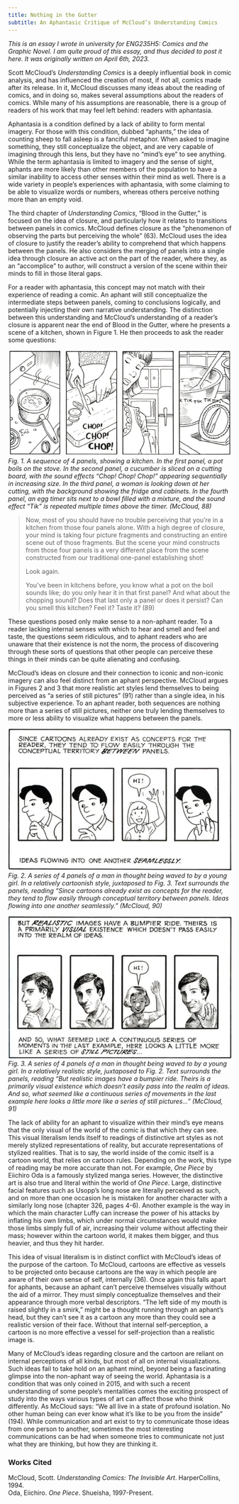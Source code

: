 ```yaml
---
title: Nothing in the Gutter
subtitle: An Aphantasic Critique of McCloud’s Understanding Comics
---
```

_This is an essay I wrote in university for ENG235H5: Comics and the Graphic Novel. I am quite proud of this essay, and thus decided to post it here. It was originally written on April 6th, 2023._

Scott McCloud’s _Understanding Comics_ is a deeply influential book in comic analysis, and has influenced the creation of most, if not all, comics made after its release. In it, McCloud discusses many ideas about the reading of comics, and in doing so, makes several assumptions about the readers of comics. While many of his assumptions are reasonable, there is a group of readers of his work that may feel left behind: readers with aphantasia.

Aphantasia is a condition defined by a lack of ability to form mental imagery. For those with this condition, dubbed “aphants,” the idea of counting sheep to fall asleep is a fanciful metaphor. When asked to imagine something, they still conceptualize the object, and are very capable of imagining through this lens, but they have no “mind’s eye” to see anything. While the term aphantasia is limited to imagery and the sense of sight, aphants are more likely than other members of the population to have a similar inability to access other senses within their mind as well. There is a wide variety in people’s experiences with aphantasia, with some claiming to be able to visualize words or numbers, whereas others perceive nothing more than an empty void.

The third chapter of _Understanding Comics_, “Blood in the Gutter,” is focused on the idea of closure, and particularly how it relates to transitions between panels in comics. McCloud defines closure as the “phenomenon of observing the parts but perceiving the whole” (63). McCloud uses the idea of closure to justify the reader’s ability to comprehend that which happens between the panels. He also considers the merging of panels into a single idea through closure an active act on the part of the reader, where they, as an “accomplice” to author, will construct a version of the scene within their minds to fill in those literal gaps.

For a reader with aphantasia, this concept may not match with their experience of reading a comic. An aphant will still conceptualize the intermediate steps between panels, coming to conclusions logically, and potentially injecting their own narrative understanding. The distinction between this understanding and McCloud’s understanding of a reader’s closure is apparent near the end of Blood in the Gutter, where he presents a scene of a kitchen, shown in Figure 1. He then proceeds to ask the reader some questions:

![Figure 1](/assets/posts/comics-essay/Figure1.png)*Fig. 1. A sequence of 4 panels, showing a kitchen. In the first panel, a pot boils on the stove. In the second panel, a cucumber is sliced on a cutting board, with the sound effects “Chop! Chop! Chop!” appearing sequentially in increasing size. In the third panel, a woman is looking down at her cutting, with the background showing the fridge and cabinets. In the fourth panel, an egg timer sits next to a bowl filled with a mixture, and the sound effect “Tik” is repeated multiple times above the timer. (McCloud, 88)*

>Now, most of you should have no trouble perceiving that you’re in a kitchen from those four panels alone. With a high degree of closure, your mind is taking four picture fragments and constructing an entire scene out of those fragments. But the scene your mind constructs from those four panels is a very different place from the scene constructed from our traditional one-panel establishing shot!
>
>Look again.
>
>You’ve been in kitchens before, you know what a pot on the boil sounds like; do you only hear it in that first panel? And what about the chopping sound? Does that last only a panel or does it persist? Can you smell this kitchen? Feel it? Taste it? (89)

These questions posed only make sense to a non-aphant reader. To a reader lacking internal senses with which to hear and smell and feel and taste, the questions seem ridiculous, and to aphant readers who are unaware that their existence is not the norm, the process of discovering through these sorts of questions that other people can perceive these things in their minds can be quite alienating and confusing.

McCloud’s ideas on closure and their connection to iconic and non-iconic imagery can also feel distinct from an aphant perspective. McCloud argues in Figures 2 and 3 that more realistic art styles lend themselves to being perceived as “a series of still pictures” (91) rather than a single idea, in his subjective experience. To an aphant reader, both sequences are nothing more than a series of still pictures, neither one truly lending themselves to more or less ability to visualize what happens between the panels.

![Figure 2](/assets/posts/comics-essay/Figure2.png)*Fig. 2. A series of 4 panels of a man in thought being waved to by a young girl. In a relatively cartoonish style, juxtaposed to Fig. 3. Text surrounds the panels, reading “Since cartoons already exist as concepts for the reader, they tend to flow easily through conceptual territory between panels. Ideas flowing into one another seamlessly.” (McCloud, 90)*

![Figure 3](/assets/posts/comics-essay/Figure3.png)*Fig. 3. A series of 4 panels of a man in thought being waved to by a young girl. In a relatively realistic style, juxtaposed to Fig. 2. Text surrounds the panels, reading “But realistic images have a bumpier ride. Theirs is a primarily visual existence which doesn’t easily pass into the realm of ideas. And so, what seemed like a continuous series of movements in the last example here looks a little more like a series of still pictures…” (McCloud, 91)*

The lack of ability for an aphant to visualize within their mind’s eye means that the only visual of the world of the comic is that which they can see. This visual literalism lends itself to readings of distinctive art styles as not merely stylized representations of reality, but accurate representations of stylized realities. That is to say, the world inside of the comic itself is a cartoon world, that relies on cartoon rules. Depending on the work, this type of reading may be more accurate than not. For example, _One Piece_ by Eiichiro Oda is a famously stylized manga series. However, the distinctive art is also true and literal within the world of _One Piece_. Large, distinctive facial features such as Usopp’s long nose are literally perceived as such, and on more than one occasion he is mistaken for another character with a similarly long nose (chapter 326, pages 4-6). Another example is the way in which the main character Luffy can increase the power of his attacks by inflating his own limbs, which under normal circumstances would make those limbs simply full of air, increasing their volume without affecting their mass; however within the cartoon world, it makes them bigger, and thus heavier, and thus they hit harder.

This idea of visual literalism is in distinct conflict with McCloud’s ideas of the purpose of the cartoon. To McCloud, cartoons are effective as vessels to be projected onto because cartoons are the way in which people are aware of their own sense of self, internally (36). Once again this falls apart for aphants, because an aphant can’t perceive themselves visually without the aid of a mirror. They must simply conceptualize themselves and their appearance through more verbal descriptors. “The left side of my mouth is raised slightly in a smirk,” might be a thought running through an aphant’s head, but they can’t see it as a cartoon any more than they could see a realistic version of their face. Without that internal self-perception, a cartoon is no more effective a vessel for self-projection than a realistic image is.

Many of McCloud’s ideas regarding closure and the cartoon are reliant on internal perceptions of all kinds, but most of all on internal visualizations. Such ideas fail to take hold on an aphant mind, beyond being a fascinating glimpse into the non-aphant way of seeing the world. Aphantasia is a condition that was only coined in 2015, and with such a recent understanding of some people’s mentalities comes the exciting prospect of study into the ways various types of art can affect those who think differently. As McCloud says: “We all live in a state of profound isolation. No other human being can ever know what it’s like to be you from the inside” (194). While communication and art exist to try to communicate those ideas from one person to another, sometimes the most interesting communications can be had when someone tries to communicate not just what they are thinking, but how they are thinking it.
### Works Cited
McCloud, Scott. _Understanding Comics: The Invisible Art_. HarperCollins, 1994.  
Oda, Eiichiro. _One Piece_. Shueisha, 1997-Present.